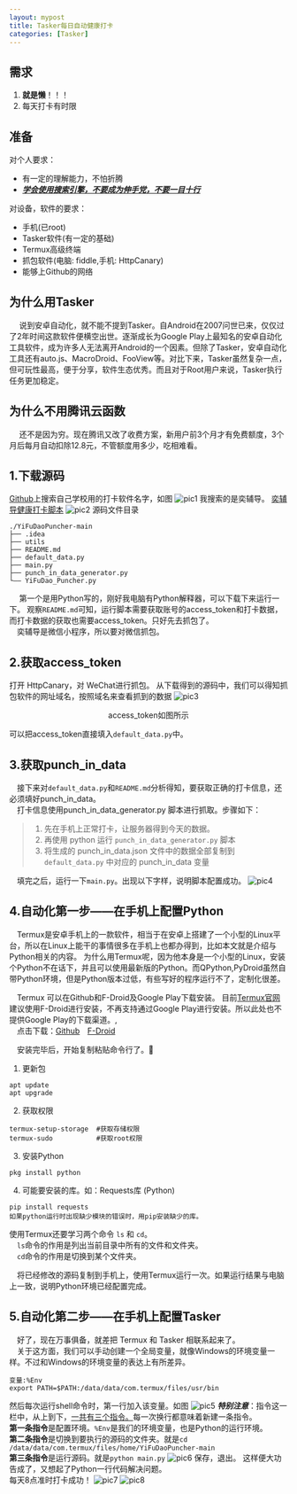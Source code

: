 ```yaml
---
layout: mypost
title: Tasker每日自动健康打卡
categories: [Tasker]
---
```

## 需求
1. **就是懒**！！！
2. 每天打卡有时限

## 准备
对个人要求：
- 有一定的理解能力，不怕折腾
- <ins>***学会使用搜索引擎，不要成为伸手党，不要一目十行***</ins>

对设备，软件的要求：
- 手机(已root)
- Tasker软件(有一定的基础)
- Termux高级终端
- 抓包软件(电脑: fiddle,手机: HttpCanary)
- 能够上Github的网络

## 为什么用Tasker
&emsp; 说到安卓自动化，就不能不提到Tasker。自Android在2007问世已来，仅仅过了2年时间这款软件便横空出世。逐渐成长为Google Play上最知名的安卓自动化工具软件，成为许多人无法离开Android的一个因素。但除了Tasker，安卓自动化工具还有auto.js、MacroDroid、FooView等。对比下来，Tasker虽然复杂一点，但可玩性最高，便于分享，软件生态优秀。而且对于Root用户来说，Tasker执行任务更加稳定。

## 为什么不用腾讯云函数
&emsp; 还不是因为穷。现在腾讯又改了收费方案，新用户前3个月才有免费额度，3个月后每月自动扣除12.8元，不管额度用多少，吃相难看。
## 1.下载源码
[Github](https://www.github.com)上搜索自己学校用的打卡软件名字，如图
![pic1](2022-08-21123415.png)
我搜索的是奕辅导。
[奕辅导健康打卡脚本](https://github.com/zimin9/YiFuDaoPuncher)
![pic2](2022-08-21125142.png)
源码文件目录
````
./YiFuDaoPuncher-main
├── .idea
├── utils
├── README.md
├── default_data.py
├── main.py
├── punch_in_data_generator.py
└—— YiFuDao_Puncher.py
````
&emsp; 第一个是用Python写的，刚好我电脑有Python解释器，可以下载下来运行一下。
观察<code>README.md</code>可知，运行脚本需要获取账号的access_token和打卡数据，而打卡数据的获取也需要access_token。只好先去抓包了。<br>
&emsp;奕辅导是微信小程序，所以要对微信抓包。
## 2.获取access_token
打开 HttpCanary，对 WeChat进行抓包。
从下载得到的源码中，我们可以得知抓包软件的网址域名，按照域名来查看抓到的数据
![pic3](IMG_20220821_133725.jpg)
<p style="text-align:center">access_token如图所示</p>
可以把access_token直接填入<code>default_data.py</code>中。

## 3.获取punch_in_data
&emsp;接下来对<code>default_data.py</code>和<code>README.md</code>分析得知，要获取正确的打卡信息，还必须填好punch_in_data。<br>
&emsp;打卡信息使用punch_in_data_generator.py 脚本进行抓取。步骤如下：<br>

> 1. 先在手机上正常打卡，让服务器得到今天的数据。
> 2. 再使用 python 运行 <code>punch_in_data_generator.py</code> 脚本
> 3. 将生成的 punch_in_data.json 文件中的数据全部复制到 <code>default_data.py</code> 中对应的 punch_in_data 变量

&emsp;填完之后，运行一下<code>main.py</code>。出现以下字样，说明脚本配置成功。
![pic4](2022-08-21161052.png)
## 4.自动化第一步——在手机上配置Python
&emsp;Termux是安卓手机上的一款软件，相当于在安卓上搭建了一个小型的Linux平台，所以在Linux上能干的事情很多在手机上也都办得到，比如本文就是介绍与Python相关的内容。
为什么用Termux呢，因为他本身是一个小型的Linux，安装个Python不在话下，并且可以使用最新版的Python。而QPython,PyDroid虽然自带Python环境，但是Python版本过低，有些写好的程序运行不了，定制化很差。<br>

&emsp;Termux 可以在Github和F-Droid及Google Play下载安装。
目前[Termux官网](https://termux.com)建议使用F-Droid进行安装，不再支持通过Google Play进行安装。所以此处也不提供Google Play的下载渠道。,<br>
&emsp;点击下载：[Github](https://github.com/termux/termux-app/releases)&emsp;[F-Droid](https://f-droid.org/en/packages/com.termux/)<br>

&emsp;安装完毕后，开始复制粘贴命令行了。:zany_face:
1. 更新包
````
apt update
apt upgrade
````
2. 获取权限
````
termux-setup-storage  #获取存储权限
termux-sudo           #获取root权限
````
3. 安装Python
````
pkg install python
````
4. 可能要安装的库。如：Requests库 (Python)
````
pip install requests
如果python运行时出现缺少模块的错误时，用pip安装缺少的库。
````
使用Termux还要学习两个命令 <code>ls</code> 和 <code>cd</code>。<br>
&emsp;<code>ls</code>命令的作用是列出当前目录中所有的文件和文件夹。<br>
&emsp;<code>cd</code>命令的作用是切换到某个文件夹。

&emsp;将已经修改的源码复制到手机上，使用Termux运行一次。如果运行结果与电脑上一致，说明Python环境已经配置完成。  

## 5.自动化第二步——在手机上配置Tasker
&emsp;好了，现在万事俱备，就差把 Termux 和 Tasker 相联系起来了。<br>
&emsp;关于这方面，我们可以手动创建一个全局变量，就像Windows的环境变量一样。不过和Windows的环境变量的表达上有所差异。
````
变量:%Env
export PATH=$PATH:/data/data/com.termux/files/usr/bin
````
然后每次运行shell命令时，第一行加入该变量。如图
![pic5](Screenshot_2022-08-21-13-42-56-073_net.dinglisch.android.taskerm.jpg)
***特别注意***：指令这一栏中，从上到下，<ins>一共有三个指令。</ins>每一次换行都意味着新建一条指令。<br>
**第一条指令**是配置环境。<code>%Env</code>是我们的环境变量，也是Python的运行环境。  
**第二条指令**是切换到要执行的源码的文件夹。就是<code>cd /data/data/com.termux/files/home/YiFuDaoPuncher-main</code>  
**第三条指令**是运行源码。就是<code>python main.py</code>
![pic6](Screenshot_2022-08-19-08-03-38-007_net.dinglisch.android.taskerm.jpg)
保存，退出。
这样便大功告成了，又想起了Python一行代码解决问题。  
每天8点准时打卡成功！
![pic7](Screenshot_2022-08-19-08-03-14-744_net.dinglisch.android.taskerm.jpg)
![pic8](IMG_20220821_133632.jpg)
